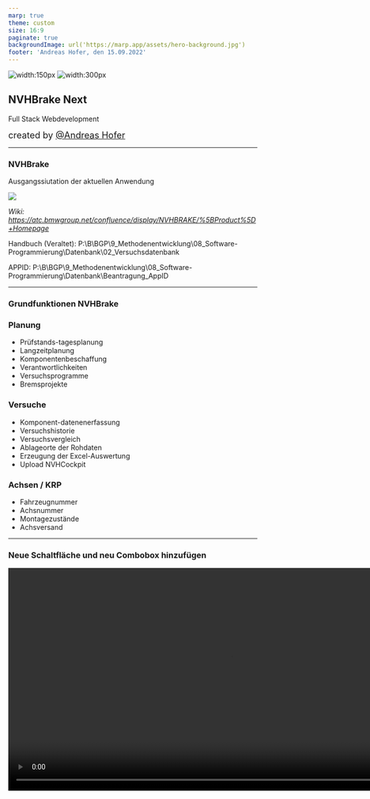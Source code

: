 ```yaml
---
marp: true
theme: custom
size: 16:9
paginate: true
backgroundImage: url('https://marp.app/assets/hero-background.jpg')
footer: 'Andreas Hofer, den 15.09.2022'
---
```

<!-- _footer: "" -->

![width:150px](https://upload.wikimedia.org/wikipedia/commons/thumb/f/f4/BMW_logo_%28gray%29.svg/600px-BMW_logo_%28gray%29.svg.png) ![width:300px](img/Amitronics.svg)

## NVHBrake Next

Full Stack Webdevelopment

<span style='font-size: 18px'>created by [@Andreas Hofer](https://github.com/incoggnito) </span>

---

<!-- _class: left  -->

### NVHBrake

<div class="text-xs">

Ausgangssiutation der aktuellen Anwendung

</div>

![](img/nvhbrake.svg)

<div class="text-xxs">

_Wiki: https://atc.bmwgroup.net/confluence/display/NVHBRAKE/%5BProduct%5D+Homepage_

Handbuch (Veraltet): P:\B\BGP\9_Methodenentwicklung\08_Software-Programmierung\Datenbank\02_Versuchsdatenbank

APPID: P:\B\BGP\9_Methodenentwicklung\08_Software-Programmierung\Datenbank\Beantragung_AppID

</div>

---

### Grundfunktionen NVHBrake

<div class="row">

<div class="column-30">

### Planung

- Prüfstands-tagesplanung
- Langzeitplanung
- Komponentenbeschaffung
- Verantwortlichkeiten
- Versuchsprogramme
- Bremsprojekte

</div>

<div class="column-30">

### Versuche

- Komponent-datenenerfassung
- Versuchshistorie
- Versuchsvergleich
- Ablageorte der Rohdaten
- Erzeugung der Excel-Auswertung
- Upload NVHCockpit

</div>

<div class="column-30">

### Achsen / KRP

- Fahrzeugnummer
- Achsnummer
- Montagezustände
- Achsversand

</div>

</div>

---

<div class="text-xs">

### Neue Schaltfläche und neu Combobox hinzufügen

</div>

<video src='img/NeuFunktion-converted.mp4' width=900>

<video width="320" height="240" controls>
  <source src="movie.mp4" type="video/mp4">
  <source src="movie.ogg" type="video/ogg">
Your browser does not support the video tag.
</video>

---

<!-- _class: center -->

<div class="text-xs">

### Debug im Code

</div>

<video src='img/Debug-converted.mp4' width=900>

---

<!-- _class: left  -->

### NVHBrake Database

<div class="text-xs">

Kerntabellen der SQL-Datenbank (3.Normalform)

</div>


![width:1200px](img/DatenbankBase.png)

---

### NVHBrake Next

<!-- _class: left  -->

<div class="row">

<div class="column-70">

![](img/nvhbrakenext.svg)

</div>

<div class="column-30">

- CAE-Bench Datenspeicher ersetzbar
- Lokale, schnelle Frontendentwicklung
- Logik-Entwicklung im Fachbereich
- Definierte Schnittstelle zum WebFrontend
- Nachhaltige Dokumentation

</div>
</div>

---

### Der Weg zum Ziel, oder das Wie:grey_question::grey_question:

<!-- _class: left  -->

<div class="text-s">

- Übersetzung gewachsener VBA-Tools in python Klassen und Rest-Endpoints
- Übergreifende Datenanalyse in der Cloud :mag::cloud:
- Programmierung mit aktuellem Qulitätsstandard und Messung
- Aufgabentrennung:
  - Flexible Backend-Entwicklung der Logiken im Fachbereich
  - Nachhaltige Frontend-Entwicklung durch externe Partner
- Quelloffenes GIT-Repository

</div>

---

### Entwicklungspremisse

<!-- _class: left  -->

<div class="row">

<div class="column-50">

### Senior Developer (BMW/AMI)

- Umsetzung Style Guide und Richtlinien
- Verwaltung des Git-Master-Branch
- Definition der Entwicklungsziele
- Erstellung der Testinfrastruktur
- Ansprechpartner für die Verwendung der Bibliotheken
- Integration in die Produktivumgebung

</div>

<div class="column-50">

### DevOps/ Juniors / Anwender

- Verwendung der Bibliotheken
- Dokumentation der Teilaspekte
- Anfrage von Pull-Requests beim Senior

</div>

</div>
<div class = "m-2"></div>

:arrow_forward: **Trennung Anwender und Kernentwickler**

---
### Style Guide und Richtlinien:exclamation:

<!-- _class: left  -->

<div class="text-s">

Python ist __die__ Programmiersprache im Backend!
Damit alle die selbe Sprache sprechen gibt es z.B. __PEP 8__
Solche Standards lassen sich prüfen:

- Linting _(Prüft Syntax_Fehler, PEP-Standard, Best practices)_
- Static Typing _(Datentypen, I/O Funktionen, Klassen)_
- Autoformatting _(Zeilenlänge, Leerzeilen, )_
- Helfer für Komplexitätsmaße, Sicherheit, Lizenzen
- Autodokumentation _(Docstrings und Readme im Web)_

<div class = "m-2"></div>

:arrow_forward: **Was nicht gut genug ist, kommt nicht ins GIT** :no_entry:

</div>

---

### SQL Datenmodell

<!-- _class: left  -->


Abstraktion der bestehenden Datentabellen, zur Beschreibung der Prozesse im Umfeld der Bremsgeräuschentwicklung.



---

### Beispiel UML


---

<div class="text-xs">

Tabellenklassen vom SQL-Server:


</div>

![width:1100px](img/UML1.svg)


---

<!-- _class: left  -->

<div class="row">

<div class="column-50">

<div class="text-l">

Datenmodell zur BI-Berechnung:

</div>


</div>

<div class="column-50">

![width:500px](img/UML2.svg)

</div>
</div>


---

### Datenmodell zur BI-Berechnung

Schematische Darstellung


---

<div class="text-s">

Klassen zur Beschreibung einer EET-Datei


</div>
<!-- _class: right  -->

<div class="row">

<div class="column-30">

![width:250px](img/UML3.svg)


</div>

<div style="float: left;width: 70%;font-size: 12px">

- BrakeNoiseTestRun: beschreibt ein Testprogramm(GP01 oder GP02) und entspricht eine komplette EET-Datei
  - cycles: ein Dictionary von normalerweise sieben Lastkollektiven mit int von 1-7 als Keys.
  - calc_BI(): berechnet den BI-Wert eines Testprogrammes
    - TestRunBICalc: eine abstrakte Klasse als Input, deren Kindklassen unterschiedliche BI-Berechnungsverfahren eines kompletten Testprogrammes definiert.

<br/><br/>
- TestCycle: beschreibt eine Lastkollektive
  - brake_stops: eine Liste von BrakeStop-Objekts, aus denen eine Lastkollektive besteht.
  - calc_BI(): berechnet den BI-Wert einer Lastkollektive
    - CycleBICalc: eine abstrakte Klasse als Input, deren Kindklassen unterschiedliche BI-Berechnungsverfahren einer Lastkollektive definiert.

<br/><br/><br/><br/>
- BrakeStop: beschreibt eine Bremsung und entspricht eine Zeile der EET-Datei
  - calc_Si(): berechnet den Si-Wert einer Bremsung
    - BrakeStopSiCalc: eine abstrakte Klasse als Input, deren Kindklassen unterschiedliche Si-Berechnungsverfahren einer Bremsung definiert.

<br/><br/><br/><br/><br/><br/>
- Noise: beschreibt ein Geräusch von einer Bremsung




</div>
</div>


---

<div class="text-s">

BI-Rechner


</div>

![width:1200px](img/BIRechner.png)

---

<div class="text-s">

Kindklassen von TestCycle

</div>

![width:900px](img/TestCycle.svg)


<div class="text-xs">

Jede Lastkollektive wird durch eine Kindklasse vom TestCycle beschreibt.


</div>


---

### Tabellenklassen vom SQL-Server



---



![width:900px](img/UML1.svg)


<span style="text-align: left;font-size:20px">
Cycle, EETName, SequCycle, tblBrakeStop, Dir und Test entsprechen der Tabellenstruktur in SQL-Server<Br/><Br/>
EETDataReader greifen die Daten vom SQL-Server ab und konvertieren sie zu den Klassen des BI-Berechnungsdatenmodells
</span>

---


### REST-Schnittschnelle

- Swagger GUI
- Endpoints

---

<!-- _class: left  -->

![bg opacity:0.3](img/bg.png)

### Python Webframeworks

<div class="row">

<div class="column-50">

## FastAPI
+ unordered list 2
    + nested item 1
    + nested item 2

</div>

<div class="column-50">

## Django
1. ordered list 1
2. ordered list 2
    1. nested item 1
    2. nested item 2

</div>
</div>